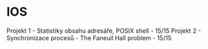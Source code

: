 # IOS
Projekt 1 - Statistiky obsahu adresáře, POSIX shell - 15/15
Projekt 2 - Synchronizace procesů - The Faneuil Hall problem - 15/15
